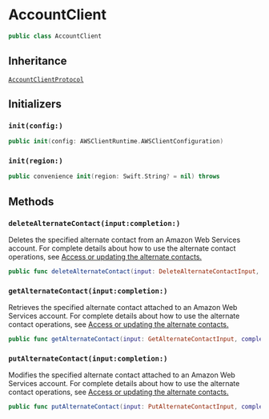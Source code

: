 # AccountClient

``` swift
public class AccountClient 
```

## Inheritance

[`AccountClientProtocol`](/aws-sdk-swift/reference/0.x/AWSAccount/AccountClientProtocol)

## Initializers

### `init(config:)`

``` swift
public init(config: AWSClientRuntime.AWSClientConfiguration) 
```

### `init(region:)`

``` swift
public convenience init(region: Swift.String? = nil) throws 
```

## Methods

### `deleteAlternateContact(input:completion:)`

Deletes the specified alternate contact from an Amazon Web Services account.
For complete details about how to use the alternate contact operations, see <a href="https:​//docs.aws.amazon.com/accounts/latest/reference/manage-acct-update-contact.html">Access or
updating the alternate contacts.

``` swift
public func deleteAlternateContact(input: DeleteAlternateContactInput, completion: @escaping (ClientRuntime.SdkResult<DeleteAlternateContactOutputResponse, DeleteAlternateContactOutputError>) -> Void)
```

### `getAlternateContact(input:completion:)`

Retrieves the specified alternate contact attached to an Amazon Web Services account.
For complete details about how to use the alternate contact operations, see <a href="https:​//docs.aws.amazon.com/accounts/latest/reference/manage-acct-update-contact.html">Access or
updating the alternate contacts.

``` swift
public func getAlternateContact(input: GetAlternateContactInput, completion: @escaping (ClientRuntime.SdkResult<GetAlternateContactOutputResponse, GetAlternateContactOutputError>) -> Void)
```

### `putAlternateContact(input:completion:)`

Modifies the specified alternate contact attached to an Amazon Web Services account.
For complete details about how to use the alternate contact operations, see <a href="https:​//docs.aws.amazon.com/accounts/latest/reference/manage-acct-update-contact.html">Access or
updating the alternate contacts.

``` swift
public func putAlternateContact(input: PutAlternateContactInput, completion: @escaping (ClientRuntime.SdkResult<PutAlternateContactOutputResponse, PutAlternateContactOutputError>) -> Void)
```
